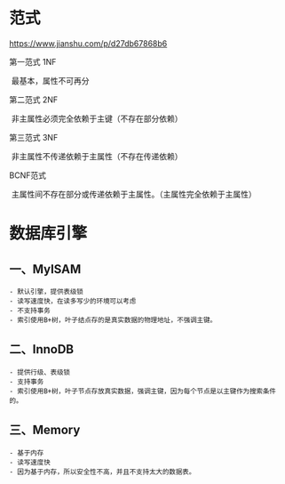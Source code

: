# 范式

https://www.jianshu.com/p/d27db67868b6



第一范式 1NF

​	最基本，属性不可再分

第二范式 2NF

​	非主属性必须完全依赖于主键（不存在部分依赖）

第三范式 3NF

​	非主属性不传递依赖于主属性（不存在传递依赖）

BCNF范式

​	主属性间不存在部分或传递依赖于主属性。（主属性完全依赖于主属性）





# 数据库引擎

## 一、MyISAM	

```
- 默认引擎，提供表级锁
- 读写速度快，在读多写少的环境可以考虑
- 不支持事务
- 索引使用B+树，叶子结点存的是真实数据的物理地址，不强调主键。
```



## 二、InnoDB

```
- 提供行级、表级锁
- 支持事务
- 索引使用B+树，叶子节点存放真实数据，强调主键，因为每个节点是以主键作为搜索条件的。
```



## 三、Memory

```
- 基于内存
- 读写速度快
- 因为基于内存，所以安全性不高，并且不支持太大的数据表。
```













